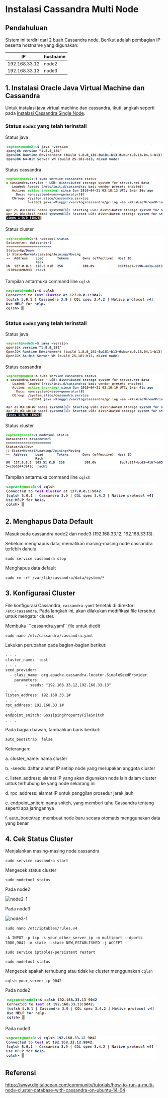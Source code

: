 # Instalasi Cassandra Multi Node

## Pendahuluan
Sistem ini terdiri dari 2 buah Cassandra node. Berikut adalah pembagian IP beserta hostname yang digunakan:

| IP            | hostname  |
|---------------|-----------|
| 192.168.33.12	| node2     |
| 192.168.33.13	| node3     |

## 1. Instalasi Oracle Java Virtual Machine dan Cassandra
Untuk instalasi java virtual machine dan cassandra, ikuti langkah seperti pada [Instalasi Cassandra Single Node](https://github.com/masasih21/Basis-Data-Terdistribusi/tree/master/tugas%204/single-node).

### Status ```node2``` yang telah terinstall

Status java

![java2](screenshot/2java2.png)

Status cassandra

![cass2](screenshot/2cass2.png)

Status cluster

![node2](screenshot/2node2.png)

Tampilan antarmuka command line ```cqlsh```

![cqlsh2](screenshot/2cqlsh2.png)

### Status ```node3``` yang telah terinstall

Status java

![java3](screenshot/3java3.png)

Status cassandra

![cass3](screenshot/3cass3.png)

Status cluster

![node3](screenshot/3node3.png)

Tampilan antarmuka command line ```cqlsh```

![cqlsh3](screenshot/3cqlsh3.png)


## 2. Menghapus Data Default
Masuk pada cassandra node2 dan node3 (192.168.33.12, 192.168.33.13).

Sebelum menghapus data, mematikan masing-masing node cassandra terlebih dahulu
```
sudo service cassandra stop
```

Menghapus data default
```
sudo rm -rf /var/lib/cassandra/data/system/*
```

## 3. Konfigurasi Cluster
File konfigurasi Cassandra, ```cassandra.yaml``` terletak di direktori ```/etc/cassandra```. Pada langkah ini, akan dilakukan modifikasi file tersebut untuk mengatur cluster.

Membuka ```cassandra.yaml`` file untuk diedit
```
sudo nano /etc/cassandra/cassandra.yaml
```

Lakukan perubahan pada bagian-bagian berikut:
```
. . .
cluster_name: 'test'
. . .
seed_provider:
  - class_name: org.apache.cassandra.locator.SimpleSeedProvider
    parameters:
         - seeds: "192.168.33.12,192.168.33.13"
. . .
listen_address: 192.168.33.1#
. . .
rpc_address: 192.168.33.1#
. . .
endpoint_snitch: GossipingPropertyFileSnitch
. . .
```
Pada bagian bawah, tambahkan baris berikut:
```
auto_bootstrap: false
```

Keterangan:

a. cluster_name: nama cluster

b. -seeds: daftar alamat IP setiap node yang merupakan anggota cluster

c. listen_address: alamat IP yang akan digunakan node lain dalam cluster untuk terhubung ke yang node sekarang ini

d. rpc_address: alamat IP untuk panggilan prosedur jarak jauh

e. endpoint_snitch: nama snitch, yang memberi tahu Cassandra tentang seperti apa jaringannya

f. auto_bootstrap: membuat node baru secara otomatis menggunakan data yang benar

## 4. Cek Status Cluster
Menjalankan masing-masing node cassandra
```
sudo service cassandra start
```

Mengecek status cluster
```
sudo nodetool status
```

Pada node2

![node2-1](screenshot/node2-1.png)

Pada node3

![node3-1](screenshot/node3-1.png)

```
sudo nano /etc/iptables/rules.v4
```
```
-A INPUT -p tcp -s your_other_server_ip -m multiport --dports 7000,9042 -m state --state NEW,ESTABLISHED -j ACCEPT
```
```
sudo service iptables-persistent restart
```
```
sudo nodetool status
```
Mengecek apakah terhubung atau tidak ke cluster menggunakan ```cqlsh```
```
cqlsh your_server_ip 9042
```

Pada node2

![cqlsh2-1](screenshot/cqlsh2-1.png)

Pada node3

![cqlsh3-1](screenshot/cqlsh3-1.png)

## Referensi
https://www.digitalocean.com/community/tutorials/how-to-run-a-multi-node-cluster-database-with-cassandra-on-ubuntu-14-04

